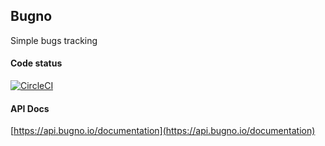 ## Bugno

Simple bugs tracking

#### Code status

[![CircleCI](https://circleci.com/gh/activebridge/bugno-api.svg?style=svg)](https://circleci.com/gh/activebridge/bugno-api)

#### API Docs

[https://api.bugno.io/documentation](https://api.bugno.io/documentation)
